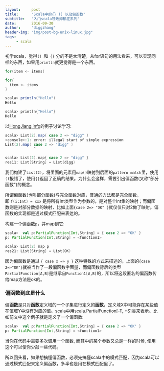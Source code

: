 ```yaml
---
layout:     post
title:      "Scala中的{} () 以及偏函数"
subtitle:   "入门scala导致抑郁症系列"
date:       2016-09-30
author:     "diggzhang"
header-img: "img/post-bg-unix-linux.jpg"
tags:
     - scala
---
```


初学scala，觉得`() `和` {}` 分的不是太清楚，从for语句的用法看来，可以实现同样的东西，如果用`println`就更觉得是一个东西。

```scala
for(item <- items)

for{
  item <- items
}

scala> println("Hello")
Hello

scala> println{"Hello"}
Hello
```



以[HongJiang.info](http://hongjiang.info/)的例子讨论学习:

```scala
scala> List(2).map( case 2 => "digg" )
<console>:1: error: illegal start of simple expression
List(2).map( case 2 => "digg" )
             ^

scala> List(2).map{ case 2 => "digg" }
res11: List[String] = List(digg)
```



我们构建了`List(2)`，将里面的元素用`map()`映射到后面的`pattern match`里，使用`()`报错了，使用`{}`返回了正确的结果。为什么会这样，需要引出偏函数(又称"部分函数")的概念。

所谓偏函数(也叫部分函数)与完全函数对应，普通的方法都是完全函数，即 `f(i:Int) = xxx` 是将所有Int类型作为参数的，是对整个Int集的映射；而偏函数则是对部分数据的映射，比如上面`{case 2=> "OK" }`就仅仅只对2做了映射。偏函数的实现都是通过模式匹配来表达的。

构建一个偏函数`p`，并map到它:

```scala
scala>  val p:PartialFunction[Int,String] = { case 2 => "OK" }
p: PartialFunction[Int,String] = <function1>

scala> List(2) map p
res21: List[String] = List(OK)
```



因为偏函数是通过 `{ case x => y }` 这种特殊的方式来描述的，上面的`{case 2=>"OK"}`就被当作了一段偏函数字面量，而偏函数背后的类型`PartialFunction[A,B]`是继承自`Function1[A,B]`的，所以将这段匿名的偏函数传给map方法是ok的。



### 偏函数到底是什么

偏**函数**是只对**函数**定义域的一个子集进行定义的**函数**，定义域X中可能存在某些值在值域Y中没有对应的值。scala中用scala.PartialFunction[-T, +S]类来表示。比如前文中这个例子就是定义了一个偏函数:

```scala
scala>  val p:PartialFunction[Int,String] = { case 2 => "OK" }
p: PartialFunction[Int,String] = <function1>
```

当你在代码中需要多次调用一个函数, 而其中的某个参数又总是一样的时候, 使用这个可以使你少敲一些代码。

所以回头看，如果想搞懂偏函数，必须先搞懂scala中的模式匹配，因为scala可以通过模式匹配来定义偏函数，多半也是用在模式匹配里了。

